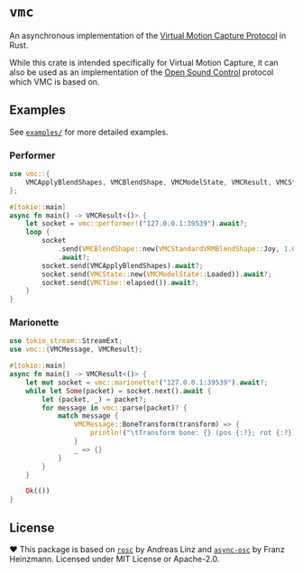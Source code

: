 # `vmc`
An asynchronous implementation of the [Virtual Motion Capture Protocol](https://protocol.vmc.info/) in Rust.

While this crate is intended specifically for Virtual Motion Capture, it can also be used as an implementation of the [Open Sound Control](https://opensoundcontrol.stanford.edu/) protocol which VMC is based on.

## Examples
See [`examples/`](https://github.com/vitri-ent/vmc/tree/main/examples/) for more detailed examples.

### Performer
```rs
use vmc::{
	VMCApplyBlendShapes, VMCBlendShape, VMCModelState, VMCResult, VMCStandardVRMBlendShape, VMCState, VMCTime
};

#[tokio::main]
async fn main() -> VMCResult<()> {
	let socket = vmc::performer!("127.0.0.1:39539").await?;
	loop {
		socket
			.send(VMCBlendShape::new(VMCStandardVRMBlendShape::Joy, 1.0))
			.await?;
		socket.send(VMCApplyBlendShapes).await?;
		socket.send(VMCState::new(VMCModelState::Loaded)).await?;
		socket.send(VMCTime::elapsed()).await?;
	}
}
```

### Marionette
```rs
use tokio_stream::StreamExt;
use vmc::{VMCMessage, VMCResult};

#[tokio::main]
async fn main() -> VMCResult<()> {
	let mut socket = vmc::marionette!("127.0.0.1:39539").await?;
	while let Some(packet) = socket.next().await {
		let (packet, _) = packet?;
		for message in vmc::parse(packet)? {
			match message {
				VMCMessage::BoneTransform(transform) => {
					println!("\tTransform bone: {} (pos {:?}; rot {:?})", transform.bone.as_ref(), transform.position, transform.rotation)
				}
				_ => {}
			}
		}
	}

	Ok(())
}
```

## License
❤️ This package is based on [`rosc`](https://github.com/klingtnet/rosc/blob/master/Cargo.toml) by Andreas Linz and [`async-osc`](https://github.com/Frando/async-osc) by Franz Heinzmann. Licensed under MIT License or Apache-2.0.
